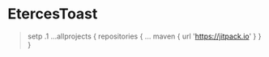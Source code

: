 # EtercesToast

> setp .1
...allprojects {
		repositories {
			...
			maven { url 'https://jitpack.io' }
		}
	}
